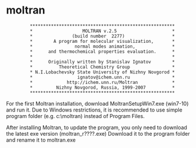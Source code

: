 # moltran

             *******************************************************
             *                   MOLTRAN v.2.5                     *
             *               (build number  2277)                  *
             *        A program for molecular visualization,       *
             *                normal modes animation,              *
             *      and thermochemical properties evaluation.      *
             *                                                     *
             *      Originally written by Stanislav Ignatov        *
             *          Theoretical Chemistry Group                *
             * N.I.Lobachevsky State University of Nizhny Novgorod *
             *                 ignatov@ichem.unn.ru                *
             *             http://ichem.unn.ru/Moltran             *
             *         Nizhny Novgorod, Russia, 1999-2007          *
             *******************************************************

For the first Moltran installation, download MoltranSetupWin7.exe (win7-10) and run it. 
Due to Windows restrictions, it is recommended to use simple program folder (e.g. c:\moltran) instead of Program Files.

After installing Moltran, to update the program, you only need to download the latest exe version (moltran_r????.exe) 
Download it to the program folder and rename it to moltran.exe